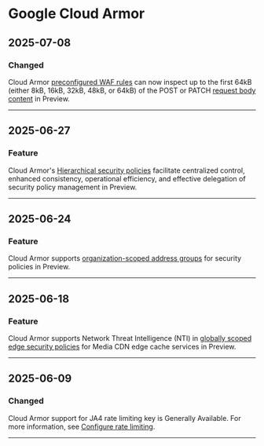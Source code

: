 # Google Cloud Armor

## 2025-07-08

### Changed

Cloud Armor [preconfigured WAF rules](https://cloud.google.com/armor/docs/waf-rules) can now inspect up to the first 64kB (either 8kB, 16kB, 32kB, 48kB, or 64kB) of the POST or PATCH [request body content](https://cloud.google.com/armor/docs/security-policy-overview#post-body) in Preview.

---
## 2025-06-27

### Feature

Cloud Armor's [Hierarchical security policies](https://cloud.google.com/armor/docs/hierarchical-policies-overview) facilitate centralized control, enhanced consistency, operational efficiency, and effective delegation of security policy management in Preview.

---
## 2025-06-24

### Feature

Cloud Armor supports [organization-scoped address groups](https://cloud.google.com/armor/docs/address-groups-overview#organization-scoped-address-group) for security policies in Preview.

---
## 2025-06-18

### Feature

Cloud Armor supports Network Threat Intelligence (NTI) in [globally scoped edge security policies](https://cloud.google.com/armor/docs/security-policy-overview#expandable-1) for Media CDN edge cache services in Preview.

---
## 2025-06-09

### Changed

Cloud Armor support for JA4 rate limiting key is Generally Available. For more information, see [Configure rate limiting](https://cloud.google.com/armor/docs/configure-rate-limiting).

---
